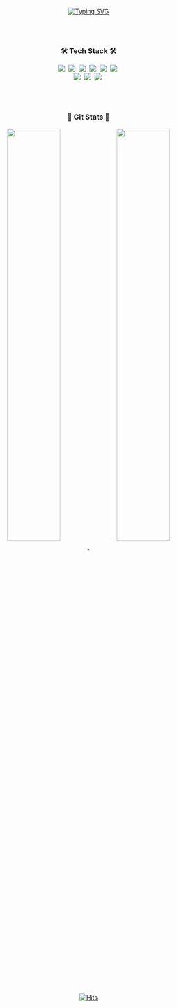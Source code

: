 <div align="center">
<br><br><br>

[![Typing SVG](https://readme-typing-svg.herokuapp.com?font=Oleo+Script&color=%2376ABDF&size=40&center=true&vCenter=true&width=600&height=70&lines=Hi+there%2C+I'm+Mirae+!+%F0%9F%91%8B)](https://git.io/typing-svg)

  
<br><br>

<h3> 🛠  Tech Stack 🛠 </h3>
<p align="center">
<img src="https://img.shields.io/badge/Java-007396?style=flat-square&logo=java&logoColor=white"/>&nbsp
<img src="https://img.shields.io/badge/JavaScript-F7DF1E?style=flat-square&logo=javascript&logoColor=white"/>&nbsp
<img src="https://img.shields.io/badge/Python-3766AB?style=flat-square&logo=Python&logoColor=white"/>&nbsp
<img src="https://img.shields.io/badge/HTML5-E34F26?style=flat-square&logo=HTML5&logoColor=white"/>&nbsp
<img src="https://img.shields.io/badge/CSS3-1572B6?style=flat-square&logo=CSS3&logoColor=white"/>&nbsp
<img src="https://img.shields.io/badge/BootStrap-7952B3?style=flat-square&logo=BootStrap&logoColor=white"/>&nbsp
<br>
<img src="https://img.shields.io/badge/Spring-6DB33F?style=flat-square&logo=Spring&logoColor=white"/>&nbsp
<img src="https://img.shields.io/badge/Oracle-F80000?style=flat-square&logo=Oracle&logoColor=white"/></a>&nbsp
<img src="https://img.shields.io/badge/GitHub-181717?style=flat-square&logo=GitHub&logoColor=white"/></a>&nbsp
</p>

<br><br>

<h3> 🌱 Git Stats 🌱 </h3>
<a href="https://github.com/anuraghazra/github-readme-stats">
  <img align="center" src="https://github-readme-stats.vercel.app/api?username=lmrae0624&show_icons=true&theme=apprentice&hide_border=true&icon_color=E3E3E3A8&text_color=fff&title_color=76ABDF" width=49.2%/>
</a>
<a href="https://github.com/anuraghazra/convoychat">
  <img align="center" src="https://github-readme-stats.vercel.app/api/top-langs/?username=lmrae0624&layout=compact&theme=apprentice&hide_border=true&title_color=76ABDF"  width=49.2% >
</a> 

<br><br>

[![Hits](https://hits.seeyoufarm.com/api/count/incr/badge.svg?url=https%3A%2F%2Fgithub.com%2Flmrae0624&count_bg=%2376ABDF&title_bg=%23555555&icon=smugmug.svg&icon_color=%23E7E7E7&title=Today&edge_flat=false)](https://hits.seeyoufarm.com)
</div>
